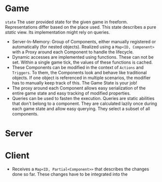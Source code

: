 # Game

`state` The user provided state for the given game in freeform. Representations differ based on the place used. This state describes a pure _static_ view. 
Its implementation might rely on queries.
- Server-In-Memory: Group of Components, either manually registered or automatically (for nested objects). Realized using a `Map<ID, Component>` with a Proxy around each Component to handle the lifecycle.
- Dynamic accesses are implemented using functions. These can not be set. Within a single game tick, the values of these functions is cached.
- These Components can be modified in the context of `Actions` and `Triggers`. To them, the Components look and behave like traditional objects. If one object is referenced in multiple scenarios, the modifier has to manually keep track of this. The Game State is your job!
- The proxy around each Component allows easy serialization of the entire game state and easy tracking of modified properties.
- Queries can be used to fasten the execution. Queries are static abilities that don't belong to a component. They are calculated lazily once during each game state and allow easy querying. They select a subset of all components.

# Server


# Client

- Receives a `Map<ID, Partial<Component>>` that describes the changes done so far. These changes have to be integrated into the 
